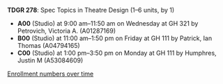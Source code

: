 **TDGR 278**: Spec Topics in Theatre Design (1–6 units, by 1)

- **A00** (Studio) at 9:00 am–11:50 am on Wednesday at GH 321 by Petrovich, Victoria A. (A01287169)
- **B00** (Studio) at 11:00 am–1:50 pm on Friday at GH 111 by Patrick, Ian Thomas (A04794165)
- **C00** (Studio) at 1:00 pm–3:50 pm on Monday at GH 111 by Humphres, Justin M (A53084609)

[Enrollment numbers over time](./TDGR278.tsv)
